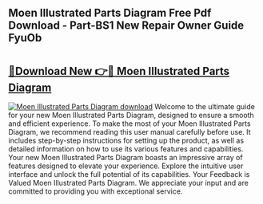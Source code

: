 ## Moen Illustrated Parts Diagram Free Pdf Download - Part-BS1 New Repair Owner Guide FyuOb

# <h2><a href="http://dfmmffx.blite.top/?on=Moen+Illustrated+Parts+Diagram">🔗Download New 👉🔴 Moen Illustrated Parts Diagram</a></h2>

[![Moen Illustrated Parts Diagram download](https://i.imgur.com/lujVjoI.png)](http://dfmmffx.blite.top/?on=Moen+Illustrated+Parts+Diagram)
Welcome to the ultimate guide for your new Moen Illustrated Parts Diagram, designed to ensure a smooth and efficient experience. To make the most of your Moen Illustrated Parts Diagram, we recommend reading this user manual carefully before use. It includes step-by-step instructions for setting up the product, as well as detailed information on how to use its various features and capabilities. Your new Moen Illustrated Parts Diagram boasts an impressive array of features designed to elevate your experience. Explore the intuitive user interface and unlock the full potential of its capabilities. Your Feedback is Valued Moen Illustrated Parts Diagram. We appreciate your input and are committed to providing you with exceptional service.
